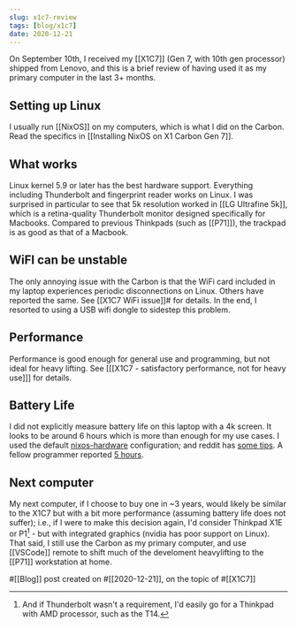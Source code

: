 ```yaml
---
slug: x1c7-review
tags: [blog/x1c7]
date: 2020-12-21
---
```


On September 10th, I received my [[X1C7]] (Gen 7, with 10th gen processor) shipped from Lenovo, and this is a brief review of having used it as my primary computer in the last 3+ months.

## Setting up Linux

I usually run [[NixOS]] on my computers, which is what I did on the Carbon. Read the specifics in [[Installing NixOS on X1 Carbon Gen 7]].

## What works

Linux kernel 5.9 or later has the best hardware support. Everything including Thunderbolt and fingerprint reader works on Linux. I was surprised in particular to see that 5k resolution worked in [[LG Ultrafine 5k]], which is a retina-quality Thunderbolt monitor designed specifically for Macbooks. Compared to previous Thinkpads (such as [[P71]]), the trackpad is as good as that of a Macbook.

## WiFI can be unstable

The only annoying issue with the Carbon is that the WiFi card included in my laptop experiences periodic disconnections on Linux. Others have reported the same. See [[X1C7 WiFi issue]]# for details. In the end, I resorted to using a USB wifi dongle to sidestep this problem. 

## Performance

Performance is good enough for general use and programming, but not ideal for heavy lifting. See [[[X1C7 - satisfactory performance, not for heavy use]]] for details.

## Battery Life

I did not explicitly measure battery life on this laptop with a 4k screen. It looks to be around 6 hours which is more than enough for my use cases. I used the default [nixos-hardware] configuration; and reddit has [some tips][bat-red]. A fellow programmer reported [5 hours][bat-5h].

## Next computer

My next computer, if I choose to buy one in ~3 years, would likely be similar to the X1C7 but with a bit more performance (assuming battery life does not suffer); i.e., if I were to make this decision again, I'd consider Thinkpad X1E or P1[^amd] - but with integrated graphics (nvidia has poor support on Linux). That said, I still use the Carbon as my primary computer, and use [[VSCode]] remote to shift much of the develoment heavylifting to the [[P71]] workstation at home.
  
[bat-red]: https://www.reddit.com/r/thinkpad/comments/gc5nn2/x1_extreme_gen_2_4k_uhd_linux_battery_life/fp9ebs5/?utm_source=reddit&utm_medium=web2x&context=3

[bat-5h]: https://www.reddit.com/r/thinkpad/comments/hwonb5/x1_carbon_gen_8_4k_battery_life/

[nixos-hardware]: https://github.com/srid/nix-config/blob/48c1c44a7ed52c25c25a19a1771b71a16e174da5/nixos-configuration/x1c7.nix#L11-L13

[^amd]: And if Thunderbolt wasn't a requirement, I'd easily go for a Thinkpad with AMD processor, such as the T14.

#[[Blog]] post created on #[[2020-12-21]], on the topic of #[[X1C7]]